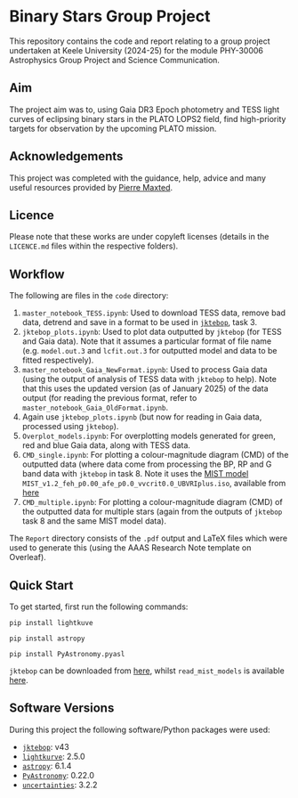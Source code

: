 # Binary Stars Group Project

This repository contains the code and report relating to a group project undertaken at Keele University (2024-25) for the module PHY-30006 Astrophysics Group Project and Science Communication. 

## Aim

The project aim was to, using Gaia DR3 Epoch photometry and TESS light curves of eclipsing binary stars in the PLATO LOPS2 field, find high-priority targets for observation by the upcoming PLATO mission.

## Acknowledgements 

This project was completed with the guidance, help, advice and many useful resources provided by [Pierre Maxted](https://www.astro.keele.ac.uk/pflm/).

## Licence

Please note that these works are under copyleft licenses (details in the `LICENCE.md` files within the respective folders).

## Workflow
The following are files in the `code` directory:
1. `master_notebook_TESS.ipynb`: Used to download TESS data, remove bad data, detrend and save in a format to be used in [`jktebop`](https://www.astro.keele.ac.uk/jkt/codes/jktebop.html), task 3.
2. `jktebop_plots.ipynb`: Used to plot data outputted by `jktebop` (for TESS and Gaia data). Note that it assumes a particular format of file name (e.g. `model.out.3` and `lcfit.out.3` for outputted model and data to be fitted respectively).
3. `master_notebook_Gaia_NewFormat.ipynb`: Used to process Gaia data (using the output of analysis of TESS data with `jktebop` to help). Note that this uses the updated version (as of January 2025) of the data output (for reading the previous format, refer to `master_notebook_Gaia_OldFormat.ipynb`.
4. Again use `jktebop_plots.ipynb` (but now for reading in Gaia data, processed using `jktebop`).
5. `Overplot_models.ipynb`: For overplotting models generated for green, red and blue Gaia data, along with TESS data.
6. `CMD_single.ipynb`: For plotting a colour-magnitude diagram (CMD) of the outputted data (where data come from processing the BP, RP and G band data with `jktebop` in task 8. Note it uses the [MIST model](https://waps.cfa.harvard.edu/MIST/model_grids.html) `MIST_v1.2_feh_p0.00_afe_p0.0_vvcrit0.0_UBVRIplus.iso`, available from [here](https://waps.cfa.harvard.edu/MIST/data/tarballs_v1.2/MIST_v1.2_vvcrit0.0_UBVRIplus.txz)
7. `CMD_multiple.ipynb`: For plotting a colour-magnitude diagram (CMD) of the outputted data for multiple stars (again from the outputs of `jktebop` task 8 and the same MIST model data).

The `Report` directory consists of the `.pdf` output and LaTeX files which were used to generate this (using the AAAS Research Note template on Overleaf).
## Quick Start
To get started, first run the following commands:
```
pip install lightkuve

pip install astropy

pip install PyAstronomy.pyasl
```
`jktebop` can be downloaded from [here](https://www.astro.keele.ac.uk/jkt/codes/jktebop.html), whilst `read_mist_models` is available [here](https://waps.cfa.harvard.edu/MIST/resources.html).

## Software Versions
During this project the following software/Python packages were used:
- [`jktebop`](https://www.astro.keele.ac.uk/jkt/codes/jktebop.html): v43
- [`lightkurve`](https://lightkurve.github.io/lightkurve/): 2.5.0
- [`astropy`](https://www.astropy.org): 6.1.4
- [`PyAstronomy`](https://pyastronomy.readthedocs.io/en/latest/): 0.22.0
- [`uncertainties`](https://pythonhosted.org/uncertainties/): 3.2.2 
